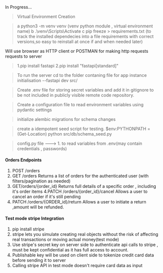 In Progress...

> Virtual Environment Creation

> a python3 -m venv venv (venv python module , virtual environment name)
> b .\venv\Scripts\Activate
> c pip freeze > requirements.txt (to track the installed dependecies into a file requirements with correct versions,so easy to reinstall at once if and when needed later)

Will use browser as HTTP client or POSTMAN for making http requests requests to server

> 1.pip install fastapi
> 2.pip install "fastapi[standard]"

> To run the server cd to the folder contaning file for app instance initialisation
> --fastapi dev src/

> Create .env file for storing secret variables and add it in gitignore to be not included in publicly visible remote code repository.

> Create a configuration file to read environment variables using pydantic settings

> initialize alembic migrations for schema changes

> create a idempotent seed script for testing.
> $env:PYTHONPATH = (Get-Location)
> python src/db/schema_seed.py

> config.py file ---> 1. to read variables from .env(may contain credentials , passwords)

#### Orders Endpoints

1. POST /orders
2. GET /orders
   Returns a list of orders for the authenticated user (with filters/pagination as needed)
3. GET/orders/{order_id}
   Returns full details of a specific order , including it's order items
   4.PATCH /orders/{order_id}/cancel
   Allows a user to cancel an order if it's still pending
4. PATCH /orders/{ORDER_id}/return
   Allows a user to initiate a return ,amount will be refunded.

#### Test mode stripe Integration

1. pip install stripe
2. stripe lets you simulate creating real objects without the risk of affecting real transactions or moving actual money(test mode)
3. Use stripe's secret key on server side to authenticate api calls to stripe , must be kept confidential as it has full access to account.
4. Publishable key will be used on client side to tokenize credit card data before sending it to server
5. Calling stripe API in test mode doesn't require card data as input
